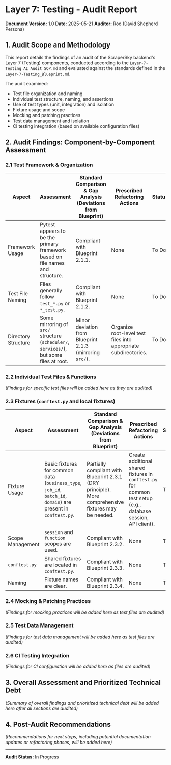 # Layer 7: Testing - Audit Report

**Document Version:** 1.0
**Date:** 2025-05-21
**Auditor:** Roo (David Shepherd Persona)

## 1. Audit Scope and Methodology

This report details the findings of an audit of the ScraperSky backend's Layer 7 (Testing) components, conducted according to the `Layer-7-Testing_AI_Audit_SOP.md` and evaluated against the standards defined in the `Layer-7-Testing_Blueprint.md`.

The audit examined:
- Test file organization and naming
- Individual test structure, naming, and assertions
- Use of test types (unit, integration) and isolation
- Fixture usage and scope
- Mocking and patching practices
- Test data management and isolation
- CI testing integration (based on available configuration files)

## 2. Audit Findings: Component-by-Component Assessment

### 2.1 Test Framework & Organization

| Aspect             | Assessment                                                                 | Standard Comparison & Gap Analysis (Deviations from Blueprint) | Prescribed Refactoring Actions | Status |
|--------------------|----------------------------------------------------------------------------|----------------------------------------------------------------|--------------------------------|--------|
| Framework Usage    | Pytest appears to be the primary framework based on file names and structure. | Compliant with Blueprint 2.1.1.                                | None                           | To Do  |
| Test File Naming   | Files generally follow `test_*.py` or `*_test.py`.                         | Compliant with Blueprint 2.1.2.                                | None                           | To Do  |
| Directory Structure| Some mirroring of `src/` structure (`scheduler/`, `services/`), but some files at root. | Minor deviation from Blueprint 2.1.3 (mirroring `src/`).       | Organize root-level test files into appropriate subdirectories. | To Do  |

### 2.2 Individual Test Files & Functions

*(Findings for specific test files will be added here as they are audited)*

### 2.3 Fixtures (`conftest.py` and local fixtures)

| Aspect         | Assessment                                                                 | Standard Comparison & Gap Analysis (Deviations from Blueprint) | Prescribed Refactoring Actions                                                                 | Status |
|----------------|----------------------------------------------------------------------------|----------------------------------------------------------------|------------------------------------------------------------------------------------------------|--------|
| Fixture Usage  | Basic fixtures for common data (`business_type`, `job_id`, `batch_id`, `domain`) are present in `conftest.py`. | Partially compliant with Blueprint 2.3.1 (DRY principle). More comprehensive fixtures may be needed. | Create additional shared fixtures in `conftest.py` for common test setup (e.g., database session, API client). | To Do  |
| Scope Management| `session` and `function` scopes are used.                                  | Compliant with Blueprint 2.3.2.                                | None                                                                                           | To Do  |
| `conftest.py`  | Shared fixtures are located in `conftest.py`.                              | Compliant with Blueprint 2.3.3.                                | None                                                                                           | To Do  |
| Naming         | Fixture names are clear.                                                   | Compliant with Blueprint 2.3.4.                                | None                                                                                           | To Do  |

### 2.4 Mocking & Patching Practices

*(Findings for mocking practices will be added here as test files are audited)*

### 2.5 Test Data Management

*(Findings for test data management will be added here as test files are audited)*

### 2.6 CI Testing Integration

*(Findings for CI configuration will be added here as files are audited)*

## 3. Overall Assessment and Prioritized Technical Debt

*(Summary of overall findings and prioritized technical debt will be added here after all sections are audited)*

## 4. Post-Audit Recommendations

*(Recommendations for next steps, including potential documentation updates or refactoring phases, will be added here)*

---
**Audit Status:** In Progress
